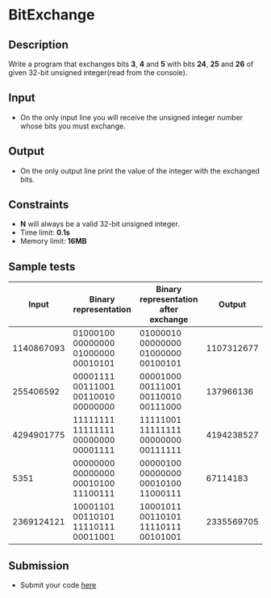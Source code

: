 # BitExchange

## Description
Write a program that exchanges bits **3**, **4** and **5** with bits **24**, **25** and **26** of given 32-bit unsigned integer(read from the console).

## Input
- On the only input line you will receive the unsigned integer number whose bits you must exchange.

## Output
- On the only output line print the value of the integer with the exchanged bits.

## Constraints
- **N** will always be a valid 32-bit unsigned integer.
- Time limit: **0.1s**
- Memory limit: **16MB**

## Sample tests

|     Input   |         Binary representation        | Binary representation after exchange |   Output    |
|-------------|--------------------------------------|--------------------------------------|-------------|
| 1140867093  | 01000100 00000000 01000000 00010101  | 01000010 00000000 01000000 00100101  | 1107312677  |
| 255406592   | 00001111 00111001 00110010 00000000  | 00001000 00111001 00110010 00111000  | 137966136   |
| 4294901775  | 11111111 11111111 00000000 00001111  | 11111001 11111111 00000000 00111111  | 4194238527  |
| 5351        | 00000000 00000000 00010100 11100111  | 00000100 00000000 00010100 11000111  | 67114183    |
| 2369124121  | 10001101 00110101 11110111 00011001  | 10001011 00110101 11110111 00101001  | 2335569705  |

## Submission
- Submit your code [here](http://bgcoder.com/Contests/Compete/Index/310#13)